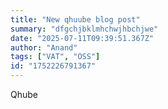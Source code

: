 ```yaml
---
title: "New qhuube blog post"
summary: "dfgchjbklmhchwjhbchjwe"
date: "2025-07-11T09:39:51.367Z"
author: "Anand"
tags: ["VAT", "OSS"]
id: "1752226791367"
---
```


Qhube
